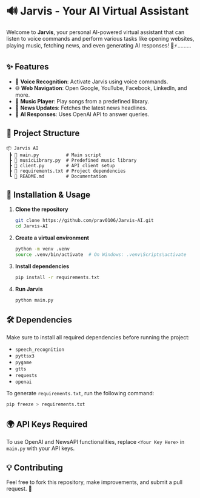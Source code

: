 # 🔊 Jarvis - Your AI Virtual Assistant

&#x20;

Welcome to **Jarvis**, your personal AI-powered virtual assistant that can listen to voice commands and perform various tasks like opening websites, playing music, fetching news, and even generating AI responses! 🧠⚡.........

## ✨ Features

- 🎤 **Voice Recognition**: Activate Jarvis using voice commands.
- 🌐 **Web Navigation**: Open Google, YouTube, Facebook, LinkedIn, and more.
- 🎵 **Music Player**: Play songs from a predefined library.
- 📰 **News Updates**: Fetches the latest news headlines.
- 🤖 **AI Responses**: Uses OpenAI API to answer queries.

## 📂 Project Structure

```
📦 Jarvis AI
 ┣ 📜 main.py          # Main script
 ┣ 📜 musicLibrary.py  # Predefined music library
 ┣ 📜 client.py        # API client setup
 ┣ 📜 requirements.txt # Project dependencies
 ┗ 📜 README.md        # Documentation
```

## 🚀 Installation & Usage

1. **Clone the repository**
   ```sh
   git clone https://github.com/prav0106/Jarvis-AI.git
   cd Jarvis-AI
   ```
2. **Create a virtual environment**
   ```sh
   python -m venv .venv
   source .venv/bin/activate  # On Windows: .venv\Scripts\activate
   ```
3. **Install dependencies**
   ```sh
   pip install -r requirements.txt
   ```
4. **Run Jarvis**
   ```sh
   python main.py
   ```

## 🛠 Dependencies

Make sure to install all required dependencies before running the project:

- `speech_recognition`
- `pyttsx3`
- `pygame`
- `gtts`
- `requests`
- `openai`

To generate `requirements.txt`, run the following command:
```sh
pip freeze > requirements.txt
```

## 🌍 API Keys Required

To use OpenAI and NewsAPI functionalities, replace `<Your Key Here>` in `main.py` with your API keys.

## 💡 Contributing

Feel free to fork this repository, make improvements, and submit a pull request. 🚀


